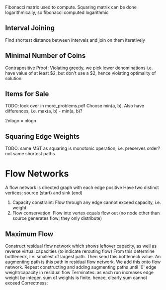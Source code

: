 <!-- SPDX-License-Identifier: zlib-acknowledgement -->
Fibonacci matrix used to compute.
Squaring matrix can be done logarithmically, so fibonacci computed logarithmic

## Interval Joining
Find shortest distance between intervals and join on them iteratively

## Minimal Number of Coins
Contrapositive Proof: Violating greedy, we pick lower denominations
i.e. have value of at least $2, but don't use a $2, hence violating optimality of solution

## Items for Sale
TODO: look over in more_problems.pdf
Choose min(a, b).
Also have differences, i.e. max(a, b) - min(a, b)? 

2nlogn = nlogn

## Squaring Edge Weights
TODO: same MST as squaring is monotonic operation, i.e. preserves order?
not same shortest paths

# Flow Networks
A flow network is directed graph with each edge positive
Have two distinct vertices; source (start) and sink (end)
1. Capacity constraint:
  Flow through any edge cannot exceed capacity, i.e. weight
2. Flow conservation:
  Flow into vertex equals flow out (no node other than source generates flow; they only distribute)

## Maximum Flow
Construct residual flow network which shows leftover capacity, as well as reverse virtual capacities (to indicate rerouting flow)
From this determine bottleneck, i.e. smallest of largest path. Then send this bottleneck value.
An augmenting path is this path in residual flow network. We add this onto flow network.
Repeat constructing and adding augmenting paths until '0' edge weight/capacity in residual flow
Terminates: as each run increases edge weight by integer. sum of weights is finite. hence, clearly sum cannot exceed
Correctness: 

